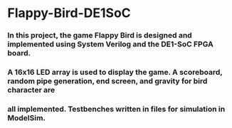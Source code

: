 # Flappy-Bird-DE1SoC


### In this project, the game Flappy Bird is designed and implemented using System Verilog and the DE1-SoC FPGA board.
### A 16x16 LED array is used to display the game. A scoreboard, random pipe generation, end screen, and gravity for bird character are 
### all implemented. Testbenches written in files for simulation in ModelSim. 
